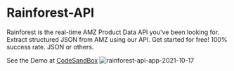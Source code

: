 # Rainforest-API
Rainforest is the real-time AMZ Product Data API you've been looking for. Extract structured JSON from AMZ using our API. Get started for free! 100% success rate. JSON or others.

See the Demo at [CodeSandBox](https://codesandbox.io/s/fetch-api-data-with-context-reducer-pevco)
![rainforest-api-app-2021-10-17](https://user-images.githubusercontent.com/22358675/137602390-76b492c9-a6bd-48e9-9d12-d39bc113ae57.jpg)
